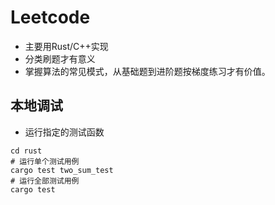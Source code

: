 # Leetcode
- 主要用Rust/C++实现
- 分类刷题才有意义
- 掌握算法的常见模式，从基础题到进阶题按梯度练习才有价值。
## 本地调试
- 运行指定的测试函数
```
cd rust
# 运行单个测试用例
cargo test two_sum_test
# 运行全部测试用例
cargo test
```